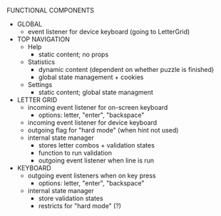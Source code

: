 FUNCTIONAL COMPONENTS

- GLOBAL
  - event listener for device keyboard (going to LetterGrid)
- TOP NAVIGATION
  - Help
    - static content; no props
  - Statistics
    - dynamic content (dependent on whether puzzle is finished)
    - global state management + cookies
  - Settings
    - static content; global state managment
- LETTER GRID
  - incoming event listener for on-screen keyboard
    - options: letter, "enter", "backspace"
  - incoming event listener for device keyboard
  - outgoing flag for "hard mode" (when hint not used)
  - internal state manager
    - stores letter combos + validation states
    - function to run validation
    * outgoing event listener when line is run
- KEYBOARD
  - outgoing event listeners when on key press
    - options: letter, "enter", "backspace"
  - internal state manager
    - store validation states
    * restricts for "hard mode" (?)
